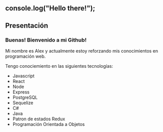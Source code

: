 ## console.log("Hello there!");

## Presentación

### Buenas! Bienvenido a mi Github!
Mi nombre es Alex y actualmente estoy reforzando mis conocimientos en programación web. 

Tengo conociemiento en las siguientes tecnologías: 

- Javascript
- React
- Node
- Express
- PostgreSQL
- Sequelize
- C#
- Java
- Patron de estados Redux 
- Programación Orientada a Objetos

<!--
**Chino-LexJs/Chino-LexJs** is a ✨ _special_ ✨ repository because its `README.md` (this file) appears on your GitHub profile.



Here are some ideas to get you started:

- 🔭 I’m currently working on ...
- 🌱 I’m currently learning ...
- 👯 I’m looking to collaborate on ...
- 🤔 I’m looking for help with ...
- 💬 Ask me about ...
- 📫 How to reach me: ...
- 😄 Pronouns: ...
- ⚡ Fun fact: ...
-->
